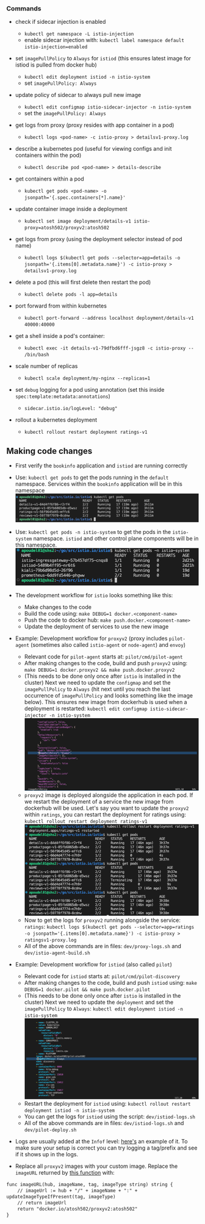### Commands

- check if sidecar injection is enabled
    - `kubectl get namespace -L istio-injection`
    - enable sidecar injection with: `kubectl label namespace default istio-injection=enabled`

- set `imagePullPolicy` to `Always` for `istiod` (this ensures latest image for istiod is pulled from docker hub)
    - `kubectl edit deployment istiod -n istio-system`
    - set `imagePullPolicy: Always`
- update policy of sidecar to always pull new image 
	- `kubectl edit configmap istio-sidecar-injector -n istio-system`
	- set the `imagePullPolicy: Always`

- get logs from proxy (proxy resides with app container in a pod)
	- `kubectl logs <pod-name> -c istio-proxy > detailsv1-proxy.log`
- describe a kubernetes pod (useful for viewing configs and init containers within the pod) 
	- `kubectl describe pod <pod-name> > details-describe`
- get containers within a pod
	- `kubectl get pods <pod-name> -o jsonpath='{.spec.containers[*].name}'`
- update container image inside a deployment
	- `kubectl set image deployment/details-v1 istio-proxy=atosh502/proxyv2:atosh502`
- get logs from proxy (using the deployment selector instead of pod name)
	- `kubectl logs $(kubectl get pods --selector=app=details -o jsonpath='{.items[0].metadata.name}') -c istio-proxy > detailsv1-proxy.log`
- delete a pod (this will first delete then restart the pod)
	- `kubectl delete pods -l app=details`
- port forward from within kubernetes
	- `kubectl port-forward --address localhost deployment/details-v1 40000:40000`
- get a shell inside a pod's container:
	- `kubectl exec -it details-v1-79dfbd6fff-jsgz8 -c istio-proxy -- /bin/bash`
- scale number of replicas
	- `kubectl scale deployment/my-nginx --replicas=1`
- set `debug` logging for a pod using annotation (set this inside `spec:template:metadata:annotations`)
	- `sidecar.istio.io/logLevel: "debug"`
- rollout a kubernetes deployment
	- `kubectl rollout restart deployment ratings-v1`


## Making code changes

- First verify the `bookinfo` application and `istiod` are running correctly

- Use: `kubectl get pods` to get the pods running in the `default` namespace. Services within the `bookinfo` application will be in this namespace
![Pods in default namespace](./imgs/get-pods-default.png)

- Use: `kubectl get pods -n istio-system` to get the pods in the `istio-system` namespace. `istiod` and other control plane components will be in this namespace.
![Pods in istio-system namespace](./imgs/get-pods-istio-system.png)

- The development workflow for `istio` looks something like this:
	- Make changes to the code
	- Build the code using: `make DEBUG=1 docker.<component-name>`
	- Push the code to docker hub: `make push.docker.<component-name>`
	- Update the deployment of services to use the new image 

- Example: Development workflow for `proxyv2` (proxy includes `pilot-agent` (sometimes also called `istio-agent` or `node-agent`) and `envoy`)
	- Relevant code for `pilot-agent` starts at: `pilot/cmd/pilot-agent`
	- After making changes to the code, build and push `proxyv2` using: `make DEBUG=1 docker.proxyv2 && make push.docker.proxyv2`
	- (This needs to be done only once after `istio` is installed in the cluster) Next we need to update the `configmap` and set the `imagePullPolicy` to `Always` (hit next until you reach the last occurrence of `imagePullPolicy` and looks something like the image below). This ensures new image from dockerhub is used when a deployment is restarted: `kubectl edit configmap istio-sidecar-injector -n istio-system`
	![ImagePullPolicy configmap](./imgs/image-pull-policy-configmap.png)
	- `proxyv2` image is deployed alongside the application in each pod. If we restart the deployment of a service the new image from dockerhub will be used.  Let's say you want to update the `proxyv2` within `ratings`, you can restart the deployment for ratings using: `kubectl rollout restart deployment ratings-v1`
	![Rollout](./imgs/proxy-rollout.png)
	- Now to get the logs for `proxyv2` running alongside the service: `ratings`: `kubectl logs $(kubectl get pods --selector=app=ratings -o jsonpath='{.items[0].metadata.name}') -c istio-proxy > ratingsv1-proxy.log`
	- All of the above commands are in files: `dev/proxy-logs.sh` and `dev/istio-agent-build.sh`


- Example: Development workflow for `istiod` (also called `pilot`)
	- Relevant code for `istiod` starts at: `pilot/cmd/pilot-discovery`
	- After making changes to the code, build and push `istiod` using: `make DEBUG=1 docker.pilot && make push.docker.pilot`
	- (This needs to be done only once after `istio` is installed in the cluster) Next we need to update the `deployment` and set the `imagePullPolicy` to `Always`: `kubectl edit deployment istiod -n istio-system`
	![ImagePullPolicy istiod](./imgs/image-pull-policy-istiod.png)
	- Restart the deployment for `istiod` using: `kubectl rollout restart deployment istiod -n istio-system`
	- You can get the logs for `istiod` using the script: `dev/istiod-logs.sh`
	- All of the above commands are in files: `dev/istiod-logs.sh` and `dev/pilot-deploy.sh`


- Logs are usually added at the `Infof` level: [here's](https://github.com/etclab/istio/commit/2390af68f7e1e93755313d081ae59b2887d5b912#diff-31c475bbc33537cd99e6c4e87b7e33dd04dd1a14b3135bcc04d864df3338b374R313) an example of it. To make sure your setup is correct you can try logging a tag/prefix and see if it shows up in the logs.

- Replace all `proxyv2` images with your custom image. Replace the `imageURL` returned by [this function](https://github.com/etclab/istio/blob/251ddac3cb5e568b537ab411ae7d1d83b735a509/pkg/kube/inject/inject.go#L352) with:
```
func imageURL(hub, imageName, tag, imageType string) string {
	// imageUrl := hub + "/" + imageName + ":" + updateImageTypeIfPresent(tag, imageType)
	// return imageUrl
	return "docker.io/atosh502/proxyv2:atosh502"
}
``` 
